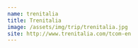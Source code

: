 ```yaml
---
name: trenitalia
title: Trenitalia
image: /assets/img/trip/trenitalia.jpg
site: http://www.trenitalia.com/tcom-en
---
```

